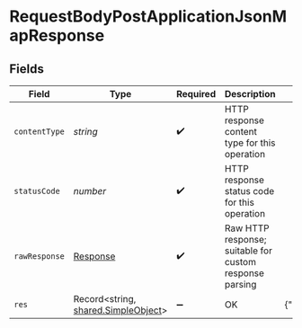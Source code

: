 # RequestBodyPostApplicationJsonMapResponse


## Fields

| Field                                                                             | Type                                                                              | Required                                                                          | Description                                                                       | Example                                                                           |
| --------------------------------------------------------------------------------- | --------------------------------------------------------------------------------- | --------------------------------------------------------------------------------- | --------------------------------------------------------------------------------- | --------------------------------------------------------------------------------- |
| `contentType`                                                                     | *string*                                                                          | :heavy_check_mark:                                                                | HTTP response content type for this operation                                     |                                                                                   |
| `statusCode`                                                                      | *number*                                                                          | :heavy_check_mark:                                                                | HTTP response status code for this operation                                      |                                                                                   |
| `rawResponse`                                                                     | [Response](https://developer.mozilla.org/en-US/docs/Web/API/Response)             | :heavy_check_mark:                                                                | Raw HTTP response; suitable for custom response parsing                           |                                                                                   |
| `res`                                                                             | Record<string, [shared.SimpleObject](../../../sdk/models/shared/simpleobject.md)> | :heavy_minus_sign:                                                                | OK                                                                                | {"mapElem1":"...","mapElem2":"..."}                                               |